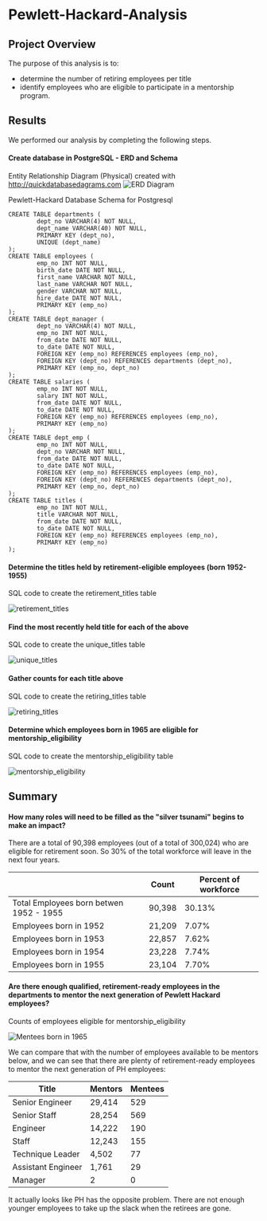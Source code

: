 # Pewlett-Hackard-Analysis

## Project Overview

The purpose of this analysis is to:
- determine the number of retiring employees per title
- identify employees who are eligible to participate in a mentorship program.

## Results

We performed our analysis by completing the following steps.

#### Create database in PostgreSQL - ERD and Schema

Entity Relationship Diagram (Physical) created with http://quickdatabasedagrams.com
![ERD Diagram](Images/EmployeeDB.png)

Pewlett-Hackard Database Schema for Postgresql
```
CREATE TABLE departments (
        dept_no VARCHAR(4) NOT NULL,
        dept_name VARCHAR(40) NOT NULL,
        PRIMARY KEY (dept_no),
        UNIQUE (dept_name)
);
CREATE TABLE employees (
        emp_no INT NOT NULL,
        birth_date DATE NOT NULL,
        first_name VARCHAR NOT NULL,
        last_name VARCHAR NOT NULL,
        gender VARCHAR NOT NULL,
        hire_date DATE NOT NULL,
        PRIMARY KEY (emp_no)
);
CREATE TABLE dept_manager (
        dept_no VARCHAR(4) NOT NULL,
        emp_no INT NOT NULL,
        from_date DATE NOT NULL,
        to_date DATE NOT NULL,
        FOREIGN KEY (emp_no) REFERENCES employees (emp_no),
        FOREIGN KEY (dept_no) REFERENCES departments (dept_no),
        PRIMARY KEY (emp_no, dept_no)
);
CREATE TABLE salaries (
        emp_no INT NOT NULL,
        salary INT NOT NULL,
        from_date DATE NOT NULL,
        to_date DATE NOT NULL,
        FOREIGN KEY (emp_no) REFERENCES employees (emp_no),
        PRIMARY KEY (emp_no)
);
CREATE TABLE dept_emp (
        emp_no INT NOT NULL,
        dept_no VARCHAR NOT NULL,
        from_date DATE NOT NULL,
        to_date DATE NOT NULL,
        FOREIGN KEY (emp_no) REFERENCES employees (emp_no),
        FOREIGN KEY (dept_no) REFERENCES departments (dept_no),
        PRIMARY KEY (emp_no, dept_no)
);
CREATE TABLE titles (
        emp_no INT NOT NULL,
        title VARCHAR NOT NULL,
        from_date DATE NOT NULL,
        to_date DATE NOT NULL,
        FOREIGN KEY (emp_no) REFERENCES employees (emp_no),
        PRIMARY KEY (emp_no)
);
```

#### Determine the titles held by retirement-eligible employees (born 1952-1955)

SQL code to create the retirement_titles table

![retirement_titles](Images/Retirement_Titles.png)

#### Find the most recently held title for each of the above

SQL code to create the unique_titles table

![unique_titles](Images/Unique_Titles.png)

#### Gather counts for each title above

SQL code to create the retiring_titles table

![retiring_titles](Images/Retiring_Titles.png)

#### Determine which employees born in 1965 are eligible for mentorship_eligibility

SQL code to create the mentorship_eligibility table

![mentorship_eligibility](Images/Mentorship_Eligibility.png)




## Summary

#### How many roles will need to be filled as the "silver tsunami" begins to make an impact?

There are a total of 90,398 employees (out of a total of 300,024) who are eligible for retirement soon. So 30% of the total workforce will leave in the next four years.

|             | Count | Percent of workforce |
| ----------- | ----------- | ----------- |
| Total Employees born betwen 1952 - 1955  | 90,398 |  30.13% |
| Employees born in 1952 | 21,209 |                     7.07% |
| Employees born in 1953 | 22,857 |                     7.62% |
| Employees born in 1954 | 23,228 |                     7.74% |
| Employees born in 1955 | 23,104 |                     7.70% |

#### Are there enough qualified, retirement-ready employees in the departments to mentor the next generation of Pewlett Hackard employees?

Counts of employees eligible for mentorship_eligibility

![Mentees born in 1965](Images/Mentees_born_in_1965.png)

We can compare that with the number of employees available to be mentors below, and we can see that there are plenty of retirement-ready employees to mentor the next generation of PH employees:

| Title              | Mentors     | Mentees |
| -----------        | ----------- | ----------- |
| Senior Engineer    | 29,414      | 529 |
| Senior Staff       | 28,254      | 569 |
| Engineer           | 14,222      | 190 |
| Staff              | 12,243      | 155 |
| Technique Leader   |  4,502      |  77 |
| Assistant Engineer |  1,761      |  29 |
| Manager            |      2      |   0 |

It actually looks like PH has the opposite problem. There are not enough younger employees to take up the slack when the retirees are gone.
